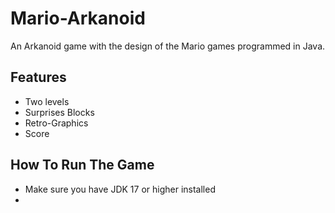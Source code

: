 # Mario-Arkanoid
An Arkanoid game with the design of the Mario games programmed in Java.

## Features
- Two levels
- Surprises Blocks
- Retro-Graphics
- Score

## How To Run The Game
- Make sure you have JDK 17 or higher installed
-
